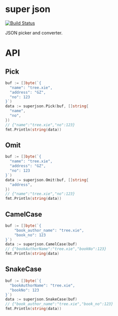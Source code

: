 # super json

[![Build Status](https://img.shields.io/travis/vicanso/superjson.svg?label=linux+build)](https://travis-ci.org/vicanso/superjson)


JSON picker and converter.

# API

## Pick

```go
buf := []byte(`{
  "name": "tree.xie",
  "address": "GZ",
  "no": 123
}`)
data := superjson.Pick(buf, []string{
  "name",
  "no",
})
// {"name":"tree.xie","no":123}
fmt.Println(string(data))
```

## Omit

```go
buf := []byte(`{
  "name": "tree.xie",
  "address": "GZ",
  "no": 123
}`)
data := superjson.Omit(buf, []string{
  "address",
})
// {"name":"tree.xie","no":123}
fmt.Println(string(data))
```

## CamelCase

```go
buf := []byte(`{
	"book_author_name": "tree.xie",
	"book_no": 123
}`)
data := superjson.CamelCase(buf)
// {"bookAuthorName":"tree.xie","bookNo":123}
fmt.Println(string(data)
```

## SnakeCase

```go
buf := []byte(`{
  "bookAuthorName": "tree.xie",
  "bookNo": 123
}`)
data := superjson.SnakeCase(buf)
// {"book_author_name":"tree.xie","book_no":123}
fmt.Println(string(data))
```
